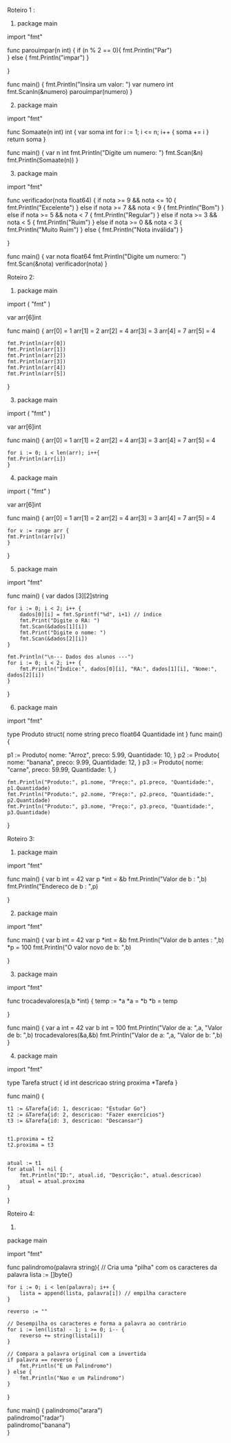 Roteiro 1 :

1)  
	package main

import "fmt"

func parouimpar(n int) {
    if (n % 2 == 0){
        fmt.Println("Par")  
    }  else {
        fmt.Println("impar")
    }
    
} 

func main() {
  fmt.Println("Insira um valor: ")
  var numero int
  fmt.Scanln(&numero)
  parouimpar(numero)
}



2) 
	package main

import "fmt"

func Somaate(n int) int {
	var soma int
	for i := 1; i <= n; i++ {
		soma += i
	}
	return soma
}

func main() {
	var n int
	fmt.Println("Digite um numero: ")
	fmt.Scan(&n)
	fmt.Println(Somaate(n))
}
	

3) 
	package main

import "fmt"

func verificador(nota float64) {
     if nota >= 9 && nota <= 10 {
        fmt.Println("Excelente")
    } else if nota >= 7 && nota < 9 {
        fmt.Println("Bom")
    } else if nota >= 5 && nota < 7 {
        fmt.Println("Regular")
    } else if nota >= 3 && nota < 5 {
        fmt.Println("Ruim")
    } else if nota >= 0 && nota < 3 {
        fmt.Println("Muito Ruim")
    } else {
        fmt.Println("Nota inválida")
    }
        
}

func main() {
	var nota float64
	fmt.Println("Digite um numero: ")
	fmt.Scan(&nota)
	verificador(nota)
}

Roteiro 2:

1) 
	package main

import (
	"fmt"
)

var arr[6]int

func main() {
	arr[0] = 1
	arr[1] = 2
	arr[2] = 4
	arr[3] = 3
	arr[4] = 7
	arr[5] = 4
	
	fmt.Println(arr[0])
	fmt.Println(arr[1])
	fmt.Println(arr[2])
	fmt.Println(arr[3])
	fmt.Println(arr[4])
	fmt.Println(arr[5])
}

3) 
	package main

import (
	"fmt"
)

var arr[6]int

func main() {
	arr[0] = 1
	arr[1] = 2
	arr[2] = 4
	arr[3] = 3
	arr[4] = 7
	arr[5] = 4
	
	for i := 0; i < len(arr); i++{
	fmt.Println(arr[i])
	}
4) 
	package main

import (
	"fmt"
)

var arr[6]int

func main() {
	arr[0] = 1
	arr[1] = 2
	arr[2] = 4
	arr[3] = 3
	arr[4] = 7
	arr[5] = 4
	
	for v := range arr {
	fmt.Println(arr[v])
	}
}

5)
	package main

import "fmt"

func main() {
    var dados [3][2]string 

    for i := 0; i < 2; i++ {
        dados[0][i] = fmt.Sprintf("%d", i+1) // índice
        fmt.Print("Digite o RA: ")
        fmt.Scan(&dados[1][i])
        fmt.Print("Digite o nome: ")
        fmt.Scan(&dados[2][i])
    }

    fmt.Println("\n--- Dados dos alunos ---")
    for i := 0; i < 2; i++ {
        fmt.Println("Índice:", dados[0][i], "RA:", dados[1][i], "Nome:", dados[2][i])
    }
}

6)
	package main

import "fmt"

type Produto struct{
	nome string
	preco float64
	Quantidade int 
}
func main() {

	
p1 := Produto{
	nome: "Arroz",
	preco: 5.99,
	Quantidade: 10,
}
p2 := Produto{
		nome: "banana",
		preco: 9.99,
		Quantidade: 12,
	}
p3 := Produto{
		nome: "carne",
		preco: 59.99,
		Quantidade: 1,
	}

	fmt.Println("Produto:", p1.nome, "Preço:", p1.preco, "Quantidade:", p1.Quantidade)
	fmt.Println("Produto:", p2.nome, "Preço:", p2.preco, "Quantidade:", p2.Quantidade)
	fmt.Println("Produto:", p3.nome, "Preço:", p3.preco, "Quantidade:", p3.Quantidade)
}

Roteiro 3:

1) 
	package main

import "fmt"

 

func main() {
var b int = 42 
var p *int = &b
fmt.Println("Valor de b : ",b)
fmt.Println("Endereco de b : ",p)


}

2)
	package main

import "fmt"

 

func main() {
var b int = 42 
var p *int = &b
fmt.Println("Valor de b antes : ",b)
*p = 100
fmt.Println("O valor novo de b: ",b)


}

3) 
	package main

import "fmt"

func trocadevalores(a,b *int) {
     temp := *a
    *a = *b
    *b = temp
    
 }

func main() {
var a int = 42 
var b int = 100
fmt.Println("Valor de a: ",a, "Valor de b: ",b)
trocadevalores(&a,&b)
fmt.Println("Valor de a: ",a, "Valor de b: ",b)
}

4) 
	package main

import "fmt"

type Tarefa struct {
    id        int
    descricao string
    proxima   *Tarefa
}

func main() {
    
    t1 := &Tarefa{id: 1, descricao: "Estudar Go"}
    t2 := &Tarefa{id: 2, descricao: "Fazer exercícios"}
    t3 := &Tarefa{id: 3, descricao: "Descansar"}

   
    t1.proxima = t2
    t2.proxima = t3

    
    atual := t1
    for atual != nil {
        fmt.Println("ID:", atual.id, "Descrição:", atual.descricao)
        atual = atual.proxima
    }
}

Roteiro 4:

1) 

package main

import "fmt"

func palindromo(palavra string){
	// Cria uma "pilha" com os caracteres da palavra
	lista := []byte{}

	for i := 0; i < len(palavra); i++ {
		lista = append(lista, palavra[i]) // empilha caractere
	}

	reverso := ""

	// Desempilha os caracteres e forma a palavra ao contrário
	for i := len(lista) - 1; i >= 0; i-- {
		reverso += string(lista[i])
	}

	// Compara a palavra original com a invertida
	if palavra == reverso {
		fmt.Println("E um Palindromo")
	} else {
	    fmt.Println("Nao e um Palindromo")
	}
	
}

func main() {
	palindromo("arara")   
	palindromo("radar")  
	palindromo("banana")  
}
	
